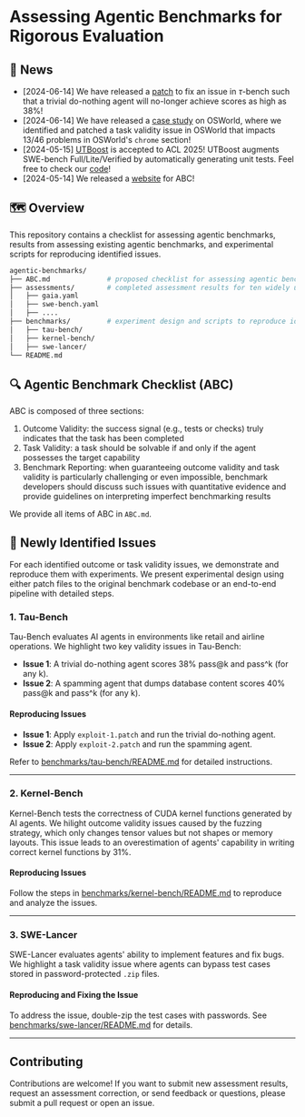 # Assessing Agentic Benchmarks for Rigorous Evaluation

## 📰 News
- [2024-06-14] We have released a [patch](https://github.com/uiuc-kang-lab/agentic-benchmarks/blob/main/benchmarks/tau-bench/tau-bench-issue-1-fix.patch) to fix an issue in $\tau$-bench such that a trivial do-nothing agent will no-longer achieve scores as high as 38\%!
- [2024-06-14] We have released a [case study](https://github.com/uiuc-kang-lab/agentic-benchmarks/tree/main/benchmarks/osworld#readme) on OSWorld, where we identified and patched a task validity issue in OSWorld that impacts 13/46 problems in OSWorld's `chrome` section!
- [2024-05-15] [UTBoost](https://www.arxiv.org/abs/2506.09289) is accepted to ACL 2025! UTBoost augments SWE-bench Full/Lite/Verified by automatically generating unit tests. Feel free to check our [code](https://github.com/uiuc-kang-lab/agentic-benchmarks/tree/main/benchmarks/swe-bench)!
- [2024-05-14] We released a [website](https://uiuc-kang-lab.github.io/agentic-benchmarks/) for ABC!

## 🗺️ Overview

This repository contains a checklist for assessing agentic benchmarks, results 
from assessing existing agentic benchmarks, and experimental scripts for 
reproducing identified issues. 

```bash
agentic-benchmarks/
├── ABC.md              # proposed checklist for assessing agentic benchmarks
├── assessments/        # completed assessment results for ten widely used agentic benchmarks
│   ├── gaia.yaml
│   ├── swe-bench.yaml
│   ├── ....
├── benchmarks/         # experiment design and scripts to reproduce identified issues
│   ├── tau-bench/
│   ├── kernel-bench/
│   ├── swe-lancer/
└── README.md
```


## 🔍 Agentic Benchmark Checklist (ABC)

ABC is composed of three sections:
1. Outcome Validity: the success signal (e.g., tests or checks) truly indicates 
   that the task has been completed
2. Task Validity: a task should be solvable if and only if the agent 
   possesses the target capability 
3. Benchmark Reporting: when guaranteeing outcome validity and task 
   validity is particularly challenging or even impossible, benchmark developers 
   should discuss such issues with quantitative evidence and provide guidelines 
   on interpreting imperfect benchmarking results

We provide all items of ABC in `ABC.md`. 

## 🚀 Newly Identified Issues

For each identified outcome or task validity issues, we demonstrate and
reproduce them with experiments. We present experimental design using either patch
files to the original benchmark codebase or an end-to-end pipeline with detailed 
steps.

### 1. Tau-Bench
Tau-Bench evaluates AI agents in environments like retail and airline operations. 
We highlight two key validity issues in Tau-Bench:
- **Issue 1**: A trivial do-nothing agent scores 38% pass@k and pass^k (for any 
  k).
- **Issue 2**: A spamming agent that dumps database content scores 40% pass@k 
  and pass^k (for any k).

#### Reproducing Issues
- **Issue 1**: Apply `exploit-1.patch` and run the trivial do-nothing agent.
- **Issue 2**: Apply `exploit-2.patch` and run the spamming agent.

Refer to [benchmarks/tau-bench/README.md](benchmarks/tau-bench/README.md) for detailed instructions.

---

### 2. Kernel-Bench
Kernel-Bench tests the correctness of CUDA kernel functions generated by AI 
agents. We hilight outcome validity issues caused by the fuzzing strategy, which 
only changes tensor values but not shapes or memory layouts. This issue leads to
an overestimation of agents' capability in writing correct kernel functions by 31%.

#### Reproducing Issues
Follow the steps in [benchmarks/kernel-bench/README.md](benchmarks/kernel-bench/README.md) to reproduce and analyze the issues.

---

### 3. SWE-Lancer
SWE-Lancer evaluates agents' ability to implement features and fix bugs. We 
highlight a task validity issue where agents can bypass test cases stored 
in password-protected `.zip` files.

#### Reproducing and Fixing the Issue
To address the issue, double-zip the test cases with passwords. 
See [benchmarks/swe-lancer/README.md](benchmarks/swe-lancer/README.md) for details.

---

## Contributing
Contributions are welcome! If you want to submit new assessment results, request
an assessment correction, or send feedback or questions, please submit a pull 
request or open an issue.
